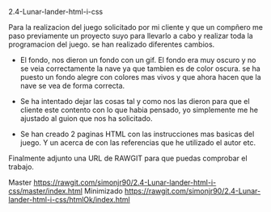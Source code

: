 2.4-Lunar-lander-html-i-css

Para la realizacion del juego solicitado por mi cliente y que un compñero me paso previamente un proyecto suyo para llevarlo a cabo y realizar toda la programacion del juego. se han realizado diferentes cambios.

- El fondo, nos dieron un fondo con un gif. El fondo era muy oscuro y no se veia correctamente la nave ya que tambien es de color oscura. se ha puesto un fondo alegre con colores mas vivos y que ahora hacen que la nave se vea de forma correcta.

- Se ha intentado dejar las cosas tal y como nos las dieron para que el cliente este contento con lo que habia pensado, yo simplemente me he ajustado al guion que nos ha solicitado.

- Se han creado 2 paginas HTML con las instrucciones mas basicas del juego. Y un acerca de con las referencias que he utilizado el autor etc.

Finalmente adjunto una URL de RAWGIT para que puedas comprobar el trabajo.


Master     https://rawgit.com/simonjr90/2.4-Lunar-lander-html-i-css/master/index.html
Minimizado https://rawgit.com/simonjr90/2.4-Lunar-lander-html-i-css/htmlOk/index.html

